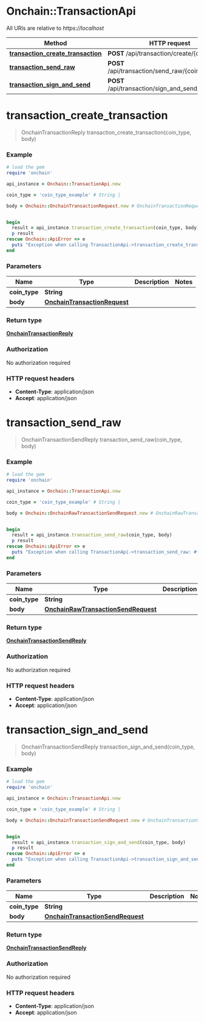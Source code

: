# Onchain::TransactionApi

All URIs are relative to *https://localhost*

Method | HTTP request | Description
------------- | ------------- | -------------
[**transaction_create_transaction**](TransactionApi.md#transaction_create_transaction) | **POST** /api/transaction/create/{coin_type} | 
[**transaction_send_raw**](TransactionApi.md#transaction_send_raw) | **POST** /api/transaction/send_raw/{coin_type} | 
[**transaction_sign_and_send**](TransactionApi.md#transaction_sign_and_send) | **POST** /api/transaction/sign_and_send/{coin_type} | 


# **transaction_create_transaction**
> OnchainTransactionReply transaction_create_transaction(coin_type, body)



### Example
```ruby
# load the gem
require 'onchain'

api_instance = Onchain::TransactionApi.new

coin_type = 'coin_type_example' # String | 

body = Onchain::OnchainTransactionRequest.new # OnchainTransactionRequest | 


begin
  result = api_instance.transaction_create_transaction(coin_type, body)
  p result
rescue Onchain::ApiError => e
  puts "Exception when calling TransactionApi->transaction_create_transaction: #{e}"
end
```

### Parameters

Name | Type | Description  | Notes
------------- | ------------- | ------------- | -------------
 **coin_type** | **String**|  | 
 **body** | [**OnchainTransactionRequest**](OnchainTransactionRequest.md)|  | 

### Return type

[**OnchainTransactionReply**](OnchainTransactionReply.md)

### Authorization

No authorization required

### HTTP request headers

 - **Content-Type**: application/json
 - **Accept**: application/json



# **transaction_send_raw**
> OnchainTransactionSendReply transaction_send_raw(coin_type, body)



### Example
```ruby
# load the gem
require 'onchain'

api_instance = Onchain::TransactionApi.new

coin_type = 'coin_type_example' # String | 

body = Onchain::OnchainRawTransactionSendRequest.new # OnchainRawTransactionSendRequest | 


begin
  result = api_instance.transaction_send_raw(coin_type, body)
  p result
rescue Onchain::ApiError => e
  puts "Exception when calling TransactionApi->transaction_send_raw: #{e}"
end
```

### Parameters

Name | Type | Description  | Notes
------------- | ------------- | ------------- | -------------
 **coin_type** | **String**|  | 
 **body** | [**OnchainRawTransactionSendRequest**](OnchainRawTransactionSendRequest.md)|  | 

### Return type

[**OnchainTransactionSendReply**](OnchainTransactionSendReply.md)

### Authorization

No authorization required

### HTTP request headers

 - **Content-Type**: application/json
 - **Accept**: application/json



# **transaction_sign_and_send**
> OnchainTransactionSendReply transaction_sign_and_send(coin_type, body)



### Example
```ruby
# load the gem
require 'onchain'

api_instance = Onchain::TransactionApi.new

coin_type = 'coin_type_example' # String | 

body = Onchain::OnchainTransactionSendRequest.new # OnchainTransactionSendRequest | 


begin
  result = api_instance.transaction_sign_and_send(coin_type, body)
  p result
rescue Onchain::ApiError => e
  puts "Exception when calling TransactionApi->transaction_sign_and_send: #{e}"
end
```

### Parameters

Name | Type | Description  | Notes
------------- | ------------- | ------------- | -------------
 **coin_type** | **String**|  | 
 **body** | [**OnchainTransactionSendRequest**](OnchainTransactionSendRequest.md)|  | 

### Return type

[**OnchainTransactionSendReply**](OnchainTransactionSendReply.md)

### Authorization

No authorization required

### HTTP request headers

 - **Content-Type**: application/json
 - **Accept**: application/json



